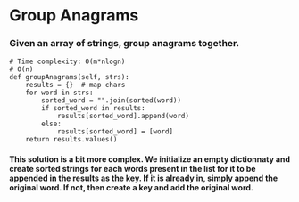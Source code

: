 # Group Anagrams

### Given an array of strings, group anagrams together.
```
# Time complexity: O(m*nlogn)
# O(n)
def groupAnagrams(self, strs):
    results = {}  # map chars
    for word in strs:
        sorted_word = "".join(sorted(word))
        if sorted_word in results:
            results[sorted_word].append(word)
        else:
            results[sorted_word] = [word]
    return results.values()
```

#### This solution is a bit more complex. We initialize an empty dictionnaty and create sorted strings for each words present in the list for it to be appended in the results as the key. If it is already in, simply append the original word. If not, then create a key and add the original word.